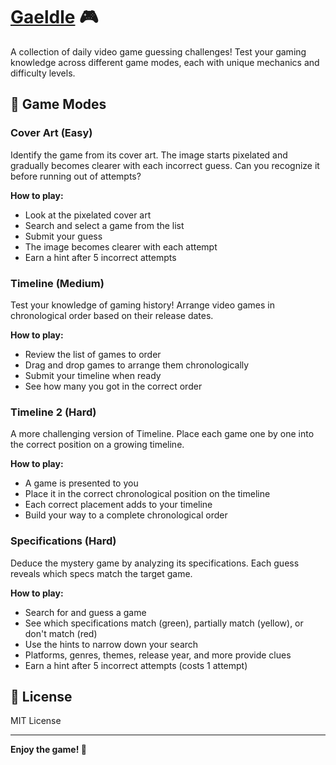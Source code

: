 # [Gaeldle](gaeldle.gaeljacquin.com) 🎮

A collection of daily video game guessing challenges! Test your gaming knowledge across different game modes, each with unique mechanics and difficulty levels.

## 🎯 Game Modes

### Cover Art (Easy)
Identify the game from its cover art. The image starts pixelated and gradually becomes clearer with each incorrect guess. Can you recognize it before running out of attempts?

**How to play:**
- Look at the pixelated cover art
- Search and select a game from the list
- Submit your guess
- The image becomes clearer with each attempt
- Earn a hint after 5 incorrect attempts

### Timeline (Medium)
Test your knowledge of gaming history! Arrange video games in chronological order based on their release dates.

**How to play:**
- Review the list of games to order
- Drag and drop games to arrange them chronologically
- Submit your timeline when ready
- See how many you got in the correct order

### Timeline 2 (Hard)
A more challenging version of Timeline. Place each game one by one into the correct position on a growing timeline.

**How to play:**
- A game is presented to you
- Place it in the correct chronological position on the timeline
- Each correct placement adds to your timeline
- Build your way to a complete chronological order

### Specifications (Hard)
Deduce the mystery game by analyzing its specifications. Each guess reveals which specs match the target game.

**How to play:**
- Search for and guess a game
- See which specifications match (green), partially match (yellow), or don't match (red)
- Use the hints to narrow down your search
- Platforms, genres, themes, release year, and more provide clues
- Earn a hint after 5 incorrect attempts (costs 1 attempt)

## 📝 License

MIT License

---

**Enjoy the game! 🎉**
